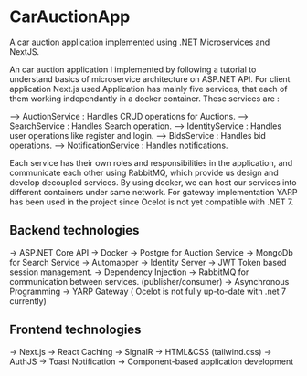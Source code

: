 # CarAuctionApp
A car auction application implemented using .NET Microservices and NextJS.

An car auction application I implemented by following a tutorial to understand basics of microservice architecture on ASP.NET API. For client application Next.js used.Application has mainly five services, 
that each of them working independantly in a docker container. These services are : 

 --> AuctionService  : Handles CRUD operations for Auctions.
 --> SearchService   : Handles Search operation.
 --> IdentityService : Handles user operations like register and login.
 --> BidsService     : Handles bid operations.
 --> NotificationService : Handles notifications.

 Each service has their own roles and responsibilities in the application, and communicate each other using RabbitMQ, which provide us design and develop decoupled services. By using docker, we can host
 our services into different containers under same network. For gateway implementation YARP has been used in the project since Ocelot is not yet compatible with .NET 7.

Backend technologies
----------------------

-> ASP.NET Core API
-> Docker 
-> Postgre for Auction Service
-> MongoDb for Search Service
-> Automapper
-> Identity Server
-> JWT Token based session management.
-> Dependency Injection
-> RabbitMQ for communication between services. (publisher/consumer)
-> Asynchronous Programming
-> YARP Gateway ( Ocelot is not fully up-to-date with .net 7 currently)

Frontend technologies
----------------------
-> Next.js
-> React Caching
-> SignalR
-> HTML&CSS (tailwind.css)
-> AuthJS
-> Toast Notification
-> Component-based application development


